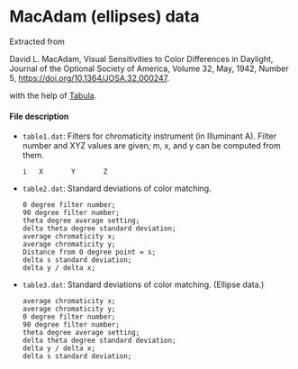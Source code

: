 # MacAdam (ellipses) data

Extracted from

David L. MacAdam,
Visual Sensitivities to Color Differences in Daylight,
Journal of the Optional Society of America,
Volume 32, May, 1942, Number 5,
<https://doi.org/10.1364/JOSA.32.000247>.

with the help of [Tabula](https://github.com/tabulapdf/tabula).

#### File description

- `table1.dat`: Filters for chromaticity instrument (in Illuminant A).
  Filter number and XYZ values are given; m, x, and y can be computed from
  them.
  ```
  i   X       Y       Z
  ```
- `table2.dat`: Standard deviations of color matching.
  ```
  0 degree filter number;
  90 degree filter number;
  theta degree average setting;
  delta theta degree standard deviation;
  average chromaticity x;
  average chromaticity y;
  Distance from 0 degree point = s;
  delta s standard deviation;
  delta y / delta x;
  ```
- `table3.dat`: Standard deviations of color matching. (Ellipse data.)
  ```
  average chromaticity x;
  average chromaticity y;
  0 degree filter number;
  90 degree filter number;
  theta degree average setting;
  delta theta degree standard deviation;
  delta y / delta x;
  delta s standard deviation;
  ```
